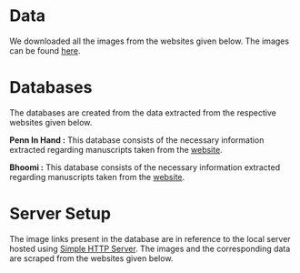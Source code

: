 # Data
We downloaded all the images from the websites given below.
The images can be found [here](https://www.google.com/).

# Databases
The databases are created from the data extracted from the respective websites given below.

**Penn In Hand :** 
This database consists of the necessary information extracted regarding manuscripts taken from the [website](http://dla.library.upenn.edu/dla/medren/index.html).

**Bhoomi :** 
This database consists of the necessary information extracted regarding manuscripts taken from the [website](http://bhoomi.csa.iisc.ernet.in:8080/).

# Server Setup
The image links present in the database are in reference to the local server hosted using [Simple HTTP Server](https://docs.python.org/2/library/simplehttpserver.html).
The images and the corresponding data are scraped from the websites given below.
